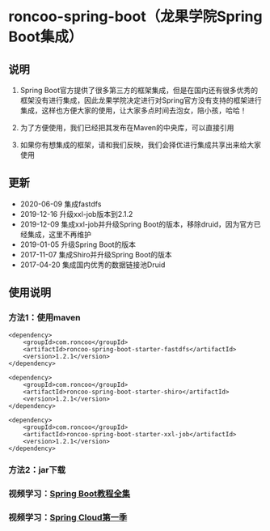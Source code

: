 # roncoo-spring-boot（龙果学院Spring Boot集成）

## 说明
1. Spring Boot官方提供了很多第三方的框架集成，但是在国内还有很多优秀的框架没有进行集成，因此龙果学院决定进行对Spring官方没有支持的框架进行集成，这样也方便大家的使用，让大家多点时间去泡女，陪小孩，哈哈！

2. 为了方便使用，我们已经把其发布在Maven的中央库，可以直接引用

3. 如果你有想集成的框架，请和我们反映，我们会择优进行集成共享出来给大家使用

## 更新
* 2020-06-09 集成fastdfs
* 2019-12-16 升级xxl-job版本到2.1.2
* 2019-12-09 集成xxl-job并升级Spring Boot的版本，移除druid，因为官方已经集成，这里不再维护
* 2019-01-05 升级Spring Boot的版本
* 2017-11-07 集成Shiro并升级Spring Boot的版本
* 2017-04-20 集成国内优秀的数据链接池Druid


## 使用说明
### 方法1：使用maven
```
<dependency>
    <groupId>com.roncoo</groupId>
    <artifactId>roncoo-spring-boot-starter-fastdfs</artifactId>
    <version>1.2.1</version>
</dependency>

<dependency>
    <groupId>com.roncoo</groupId>
    <artifactId>roncoo-spring-boot-starter-shiro</artifactId>
    <version>1.2.1</version>
</dependency>

<dependency>
    <groupId>com.roncoo</groupId>
    <artifactId>roncoo-spring-boot-starter-xxl-job</artifactId>
    <version>1.2.1</version>
</dependency>

```
### 方法2：jar下载

### 视频学习：[Spring Boot教程全集](http://www.roncoo.com/course/view/c99516ea604d4053908c1768d6deee3d)
### 视频学习：[Spring Cloud第一季](http://www.roncoo.com/course/view/cc8fbd6749f94f2fa015641ef96b9460)
